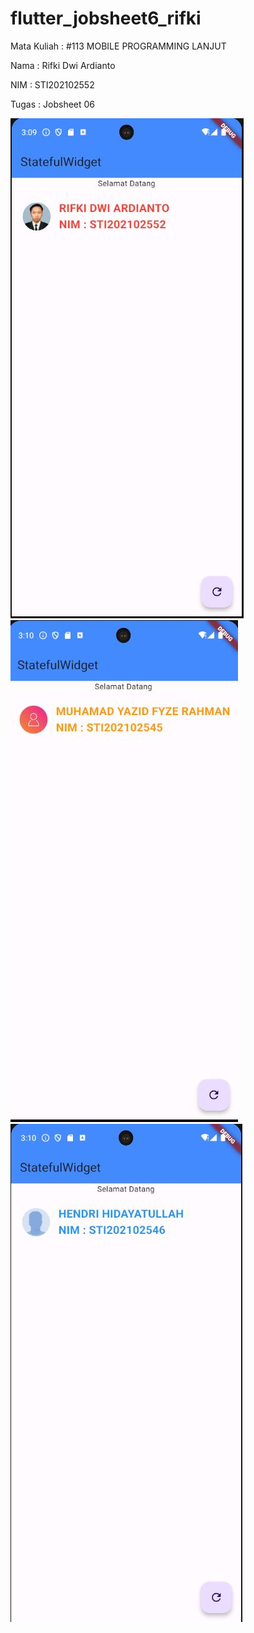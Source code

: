 # flutter_jobsheet6_rifki

Mata Kuliah : #113 MOBILE PROGRAMMING LANJUT

Nama   : Rifki Dwi Ardianto

NIM    : STI202102552

Tugas  : Jobsheet 06

![image](https://github.com/rifkidardianto/Jobsheet6_Rifki_DA_STI202102552/blob/main/screenshoot/capture.JPG)
![image](https://github.com/rifkidardianto/Jobsheet6_Rifki_DA_STI202102552/blob/main/screenshoot/capture1.JPG)
![image](https://github.com/rifkidardianto/Jobsheet6_Rifki_DA_STI202102552/blob/main/screenshoot/capture2.JPG)

